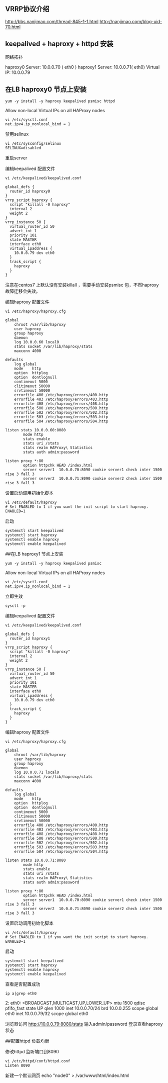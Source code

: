 ## VRRP协议介绍

http://bbs.nanjimao.com/thread-845-1-1.html
http://nanjimao.com/blog-uid-70.html

## keepalived + haproxy + httpd 安装

网络拓扑

haproxy0 Server: 10.0.0.70 ( eth0 )
haproxy1 Server: 10.0.0.71( eth0)
Virtual IP: 10.0.0.79


## 在LB haproxy0 节点上安装

	yum -y install -y haproxy keepalived psmisc httpd

Allow non-local Virtual IPs on all HAProxy nodes

	vi /etc/sysctl.conf
	net.ipv4.ip_nonlocal_bind = 1

禁用selinux

	vi /etc/sysconfig/selinux
	SELINUX=disabled

重启server

编辑keepalived 配置文件

	vi /etc/keepalived/keepalived.conf

	global_defs {
	  router_id haproxy0
	}
	vrrp_script haproxy {
	  script "killall -0 haproxy"
	  interval 2
	  weight 2
	}
	vrrp_instance 50 {
	  virtual_router_id 50
	  advert_int 1
	  priority 101
	  state MASTER
	  interface eth0
	  virtual_ipaddress {
	    10.0.0.79 dev eth0
	  }
	  track_script {
	    haproxy
	  }
	}

注意在centos7 上默认没有安装killall ，需要手动安装psmisc 包，不然haproxy 故障迁移会失效。

编辑haproxy 配置文件

	vi /etc/haproxy/haproxy.cfg

	global
		chroot /var/lib/haproxy
		user haproxy
		group haproxy
		daemon
		log 10.0.0.60 local0
		stats socket /var/lib/haproxy/stats
		maxconn 4000

	defaults
		log	global
		mode	http
		option	httplog
		option	dontlognull
	    contimeout 5000
	    clitimeout 50000
	    srvtimeout 50000
		errorfile 400 /etc/haproxy/errors/400.http
		errorfile 403 /etc/haproxy/errors/403.http
		errorfile 408 /etc/haproxy/errors/408.http
		errorfile 500 /etc/haproxy/errors/500.http
		errorfile 502 /etc/haproxy/errors/502.http
		errorfile 503 /etc/haproxy/errors/503.http
		errorfile 504 /etc/haproxy/errors/504.http

	listen stats 10.0.0.60:8080
	        mode http
	        stats enable
	        stats uri /stats
	        stats realm HAProxy\ Statistics
	        stats auth admin:password

	listen proxy *:80
	        option httpchk HEAD /index.html
	        server server1  10.0.0.70:8090 cookie server1 check inter 1500 rise 3 fall 3
	        server server2  10.0.0.71:8090 cookie server2 check inter 1500 rise 3 fall 3

设置启动调用初始化脚本

	vi /etc/default/haproxy
	# Set ENABLED to 1 if you want the init script to start haproxy.
	ENABLED=1


启动

	systemctl start keepalived 
	systemctl start haproxy
	systemctl enable haproxy
	systemctl enable keepalived


##在LB haproxy1 节点上安装

	yum -y install -y haproxy keepalived psmisc

Allow non-local Virtual IPs on all HAProxy nodes

	vi /etc/sysctl.conf
	net.ipv4.ip_nonlocal_bind = 1

立即生效

	sysctl -p

编辑keepalived 配置文件

	vi /etc/keepalived/keepalived.conf

	global_defs {
	  router_id haproxy1
	}
	vrrp_script haproxy {
	  script "killall -0 haproxy"
	  interval 2
	  weight 2
	}
	vrrp_instance 50 {
	  virtual_router_id 50
	  advert_int 1
	  priority 101
	  state MASTER
	  interface eth0
	  virtual_ipaddress {
	    10.0.0.79 dev eth0
	  }
	  track_script {
	    haproxy
	  }
	}

编辑haproxy 配置文件

	vi /etc/haproxy/haproxy.cfg

	global
		chroot /var/lib/haproxy
		user haproxy
		group haproxy
		daemon
		log 10.0.0.71 local0
		stats socket /var/lib/haproxy/stats
		maxconn 4000

	defaults
		log	global
		mode	http
		option	httplog
		option	dontlognull
	    contimeout 5000
	    clitimeout 50000
	    srvtimeout 50000
		errorfile 400 /etc/haproxy/errors/400.http
		errorfile 403 /etc/haproxy/errors/403.http
		errorfile 408 /etc/haproxy/errors/408.http
		errorfile 500 /etc/haproxy/errors/500.http
		errorfile 502 /etc/haproxy/errors/502.http
		errorfile 503 /etc/haproxy/errors/503.http
		errorfile 504 /etc/haproxy/errors/504.http

	listen stats 10.0.0.71:8080
	        mode http
	        stats enable
	        stats uri /stats
	        stats realm HAProxy\ Statistics
	        stats auth admin:password

	listen proxy *:80
	        option httpchk HEAD /index.html
	        server server1  10.0.0.70:8090 cookie server1 check inter 1500 rise 3 fall 3
	        server server2  10.0.0.71:8090 cookie server2 check inter 1500 rise 3 fall 3

设置启动调用初始化脚本

	vi /etc/default/haproxy
	# Set ENABLED to 1 if you want the init script to start haproxy.
	ENABLED=1

启动

	systemctl start keepalived 
	systemctl start haproxy
	systemctl enable haproxy
	systemctl enable keepalived

查看是否配置成功

	ip a|grep eth0

2: eth0: <BROADCAST,MULTICAST,UP,LOWER_UP> mtu 1500 qdisc pfifo_fast state UP qlen 1000
    inet 10.0.0.70/24 brd 10.0.0.255 scope global eth0
    inet 10.0.0.79/32 scope global eth0

浏览器访问 http://10.0.0.79:8080/stats 输入admin/password 登录查看haproxy 状态


##配置httpd 负载均衡


修改httpd 监听端口到8090

	vi /etc/httpd/conf/httpd.conf 
	Listen 8090

新建一个默认网页
	echo "node0" > /var/www/html/index.html





